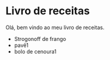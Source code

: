 <h1>Livro de receitas </h1>

Olá, bem vindo ao meu livro de receitas.

- Strogonoff de frango
- pavê1
- bolo de cenoura1
